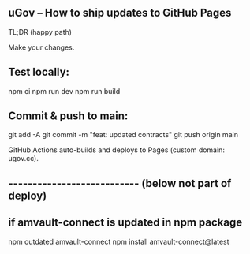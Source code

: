 ## uGov – How to ship updates to GitHub Pages
TL;DR (happy path)

Make your changes.

## Test locally:
npm ci
npm run dev
npm run build


## Commit & push to main:

git add -A
git commit -m "feat: updated contracts"
git push origin main


GitHub Actions auto-builds and deploys to Pages (custom domain: ugov.cc).


## --------------------------- (below not part of deploy)

## if amvault-connect is updated in npm package 
npm outdated amvault-connect
npm install amvault-connect@latest